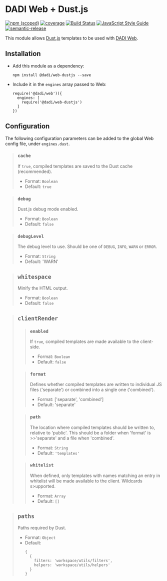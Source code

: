 # DADI Web + Dust.js

[![npm (scoped)](https://img.shields.io/npm/v/@dadi/web-dustjs.svg?maxAge=10800&style=flat-square)](https://www.npmjs.com/package/@dadi/web-dustjs)
[![coverage](https://img.shields.io/badge/coverage-57%25-red.svg?style=flat?style=flat-square)](https://github.com/dadi/web-dustjs)
[![Build Status](https://travis-ci.org/dadi/web-dustjs.svg?branch=master)](https://travis-ci.org/dadi/web-dustjs)
[![JavaScript Style Guide](https://img.shields.io/badge/code%20style-standard-brightgreen.svg?style=flat-square)](http://standardjs.com/)
[![semantic-release](https://img.shields.io/badge/%20%20%F0%9F%93%A6%F0%9F%9A%80-semantic--release-e10079.svg?style=flat-square)](https://github.com/semantic-release/semantic-release)

This module allows [Dust.js](http://www.dustjs.com/) templates to be used with [DADI Web](https://github.com/dadi/web).

## Installation

- Add this module as a dependency:

   ```
   npm install @dadi/web-dustjs --save
   ```

- Include it in the `engines` array passed to Web:

   ```npm
   require('@dadi/web')({
     engines: [
       require('@dadi/web-dustjs')
     ]
   })
   ```

## Configuration

The following configuration parameters can be added to the global Web config file, under `engines.dust`.

>### `cache`
>
>If `true`, compiled templates are saved to the Dust cache (recommended).
>
>- Format: `Boolean`
>- Default: `true`

>### `debug`
>
>Dust.js debug mode enabled.
>
>- Format: `Boolean`
>- Default: `false`

>### `debugLevel`
>
>The debug level to use. Should be one of `DEBUG`, `INFO`, `WARN` or `ERROR`.
>
>- Format: `String`
>- Default: 'WARN'

>## `whitespace`
>
>Minify the HTML output.
>
>- Format: `Boolean`
>- Default: `false`

>## `clientRender`
>
>>### `enabled`
>>
>>If `true`, compiled templates are made available to the client-side.
>>
>>- Format: `Boolean`
>>- Default: `false`
>
>>### `format`
>>
>>Defines whether compiled templates are written to individual JS files ('separate') or combined into a single one ('combined').
>>
>>- Format: ['separate', 'combined']
>>- Default: 'separate'
>
>>### `path`
>>
>>The location where compiled templates should be written to, relative to 'public'. This should be a folder when 'format' is >>'separate' and a file when 'combined'.
>>
>>- Format: `String`
>>- Default: `'templates'`
>
>>### `whitelist`
>>
>>When defined, only templates with names matching an entry in whitelist will be made available to the client. Wildcards s>upported.
>>
>>- Format: `Array`
>>- Default: `[]`

>## `paths`
>
>Paths required by Dust.
>
>- Format: `Object`
>- Default:
>    ```
>    {
>      {
>        filters: 'workspace/utils/filters',
>        helpers: 'workspace/utils/helpers'
>      }
>    }
>    ```